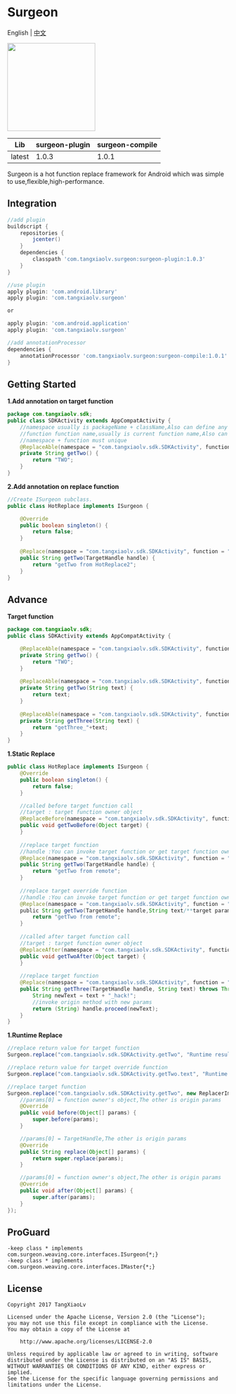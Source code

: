 # Surgeon
English | [中文](https://github.com/TangXiaoLv/Surgeon/blob/master/README-CN.md)

<img src="img/1.png" width = "200" height = "200"/>

|Lib|surgeon-plugin|surgeon-compile|
|:---:|:---|:---|
|latest|1.0.3|1.0.1|

Surgeon is a hot function replace framework for Android which was simple to use,flexible,high-performance.

Integration
---
```gradle
//add plugin
buildscript {
    repositories {
        jcenter()
    }
    dependencies {
        classpath 'com.tangxiaolv.surgeon:surgeon-plugin:1.0.3'
    }
}

//use plugin
apply plugin: 'com.android.library'
apply plugin: 'com.tangxiaolv.surgeon'

or

apply plugin: 'com.android.application'
apply plugin: 'com.tangxiaolv.surgeon'

//add annotationProcessor
dependencies {
    annotationProcessor 'com.tangxiaolv.surgeon:surgeon-compile:1.0.1'
}
```

Getting Started
---
**1.Add annotation on target function**
```java
package com.tangxiaolv.sdk;
public class SDKActivity extends AppCompatActivity {
    //namespace usually is packageName + className,Also can define any string if you want. 
    //function function name,usually is current function name,Also can define any string if you want. 
    //namespace + function must unique
    @ReplaceAble(namespace = "com.tangxiaolv.sdk.SDKActivity", function = "getTwo")
    private String getTwo() {
        return "TWO";
    }
}
```

**2.Add annotation on replace function**
```java
//Create ISurgeon subclass.
public class HotReplace implements ISurgeon {

    @Override
    public boolean singleton() {
        return false;
    }
    
    @Replace(namespace = "com.tangxiaolv.sdk.SDKActivity", function = "getTwo")
    public String getTwo(TargetHandle handle) {
        return "getTwo from HotReplace2";
    }
}
```

Advance
---
**Target function**
```java
package com.tangxiaolv.sdk;
public class SDKActivity extends AppCompatActivity {

    @ReplaceAble(namespace = "com.tangxiaolv.sdk.SDKActivity", function = "getTwo")
    private String getTwo() {
        return "TWO";
    }
    
    @ReplaceAble(namespace = "com.tangxiaolv.sdk.SDKActivity", function = "getTwo.text")
    private String getTwo(String text) {
        return text;
    }
    
    @ReplaceAble(namespace = "com.tangxiaolv.sdk.SDKActivity", function = "getThree")
    private String getThree(String text) {
        return "getThree_"+text;
    }
}
```

**1.Static Replace**
```java
public class HotReplace implements ISurgeon {
    @Override
    public boolean singleton() {
        return false;
    }

    //called before target function call
    //target : target function owner object
    @ReplaceBefore(namespace = "com.tangxiaolv.sdk.SDKActivity", function = "getTwo")
    public void getTwoBefore(Object target) {
    }
    
    //replace target function
    //handle :You can invoke target function or get target function owner by handler.
    @Replace(namespace = "com.tangxiaolv.sdk.SDKActivity", function = "getTwo")
    public String getTwo(TargetHandle handle) {
        return "getTwo from remote";
    }
    
    //replace target override function
    //handle :You can invoke target function or get target function owner by handler.
    @Replace(namespace = "com.tangxiaolv.sdk.SDKActivity", function = "getTwo.text")
    public String getTwo(TargetHandle handle,String text/**target params*/) {
        return "getTwo from remote";
    }
    
    //called after target function call
    //target : target function owner object
    @ReplaceAfter(namespace = "com.tangxiaolv.sdk.SDKActivity", function = "getTwo")
    public void getTwoAfter(Object target) {
    }
    
    //replace target function
    @Replace(namespace = "com.tangxiaolv.sdk.SDKActivity", function = "getThree")
    public String getThree(TargetHandle handle, String text) throws Throwable {
        String newText = text + "_hack!";
        //invoke origin method with new params
        return (String) handle.proceed(newText);
    }
}
```

**1.Runtime Replace**
```java
//replace return value for target function
Surgeon.replace("com.tangxiaolv.sdk.SDKActivity.getTwo", "Runtime result");

//replace return value for target override function 
Surgeon.replace("com.tangxiaolv.sdk.SDKActivity.getTwo.text", "Runtime result");

//replace target function
Surgeon.replace("com.tangxiaolv.sdk.SDKActivity.getTwo", new ReplacerImpl<String>(){
    //params[0] = function owner's object,The other is origin params 
    @Override
    public void before(Object[] params) {
        super.before(params);
    }

    //params[0] = TargetHandle,The other is origin params
    @Override
    public String replace(Object[] params) {
        return super.replace(params);
    }

    //params[0] = function owner's object,The other is origin params
    @Override
    public void after(Object[] params) {
        super.after(params);
    }
});
```

ProGuard
---
```
-keep class * implements com.surgeon.weaving.core.interfaces.ISurgeon{*;}
-keep class * implements com.surgeon.weaving.core.interfaces.IMaster{*;}
```

License
---
    Copyright 2017 TangXiaoLv
    
    Licensed under the Apache License, Version 2.0 (the "License");
    you may not use this file except in compliance with the License.
    You may obtain a copy of the License at
    
        http://www.apache.org/licenses/LICENSE-2.0
    
    Unless required by applicable law or agreed to in writing, software
    distributed under the License is distributed on an "AS IS" BASIS,
    WITHOUT WARRANTIES OR CONDITIONS OF ANY KIND, either express or implied.
    See the License for the specific language governing permissions and
    limitations under the License.
